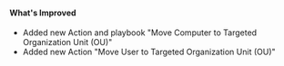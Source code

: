#### What's Improved
- Added new Action and playbook "Move Computer to Targeted Organization Unit (OU)"
- Added new Action "Move User to Targeted Organization Unit (OU)"
